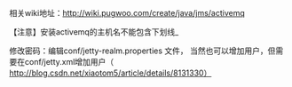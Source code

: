 相关wiki地址：http://wiki.pugwoo.com/create/java/jms/activemq

【注意】安装activemq的主机名不能包含下划线_

修改密码：编辑conf/jetty-realm.properties 文件，
当然也可以增加用户，但需要在conf/jetty.xml增加用户（
http://blog.csdn.net/xiaotom5/article/details/8131330）
